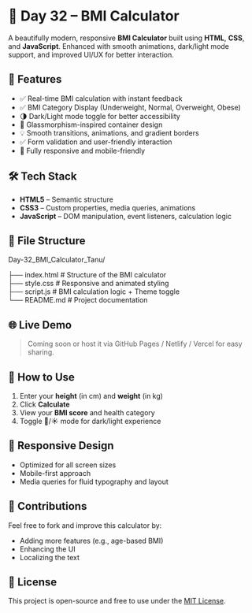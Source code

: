 # 💪 Day 32 – BMI Calculator

A beautifully modern, responsive **BMI Calculator** built using **HTML**, **CSS**, and **JavaScript**. Enhanced with smooth animations, dark/light mode support, and improved UI/UX for better interaction.


## 🚀 Features

- ✅ Real-time BMI calculation with instant feedback
- ✅ BMI Category Display (Underweight, Normal, Overweight, Obese)
- 🌗 Dark/Light mode toggle for better accessibility
- 🎨 Glassmorphism-inspired container design
- 💡 Smooth transitions, animations, and gradient borders
- ✅ Form validation and user-friendly interaction
- 📱 Fully responsive and mobile-friendly

## 🛠 Tech Stack

- **HTML5** – Semantic structure
- **CSS3** – Custom properties, media queries, animations
- **JavaScript** – DOM manipulation, event listeners, calculation logic

## 📂 File Structure

Day-32_BMI_Calculator_Tanu/

├── index.html        # Structure of the BMI calculator  
├── style.css         # Responsive and animated styling  
├── script.js         # BMI calculation logic + Theme toggle  
└── README.md         # Project documentation

## 🌐 Live Demo

> Coming soon or host it via GitHub Pages / Netlify / Vercel for easy sharing.

## 🔧 How to Use

1. Enter your **height** (in cm) and **weight** (in kg)
2. Click **Calculate**
3. View your **BMI score** and health category
4. Toggle 🌙/☀️ mode for dark/light experience

## 📌 Responsive Design

- Optimized for all screen sizes
- Mobile-first approach
- Media queries for fluid typography and layout

## 📣 Contributions

Feel free to fork and improve this calculator by:
- Adding more features (e.g., age-based BMI)
- Enhancing the UI
- Localizing the text

## 📝 License

This project is open-source and free to use under the [MIT License](https://opensource.org/licenses/MIT).
